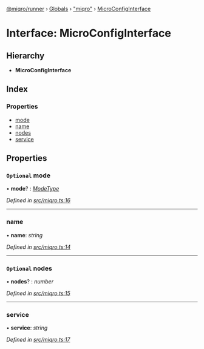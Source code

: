[@miqro/runner](../README.md) › [Globals](../globals.md) › ["miqro"](../modules/_miqro_.md) › [MicroConfigInterface](_miqro_.microconfiginterface.md)

# Interface: MicroConfigInterface

## Hierarchy

* **MicroConfigInterface**

## Index

### Properties

* [mode](_miqro_.microconfiginterface.md#optional-mode)
* [name](_miqro_.microconfiginterface.md#name)
* [nodes](_miqro_.microconfiginterface.md#optional-nodes)
* [service](_miqro_.microconfiginterface.md#service)

## Properties

### `Optional` mode

• **mode**? : *[ModeType](../modules/_miqro_.md#modetype)*

*Defined in [src/miqro.ts:16](https://github.com/claukers/miqro-runner/blob/b9accee/src/miqro.ts#L16)*

___

###  name

• **name**: *string*

*Defined in [src/miqro.ts:14](https://github.com/claukers/miqro-runner/blob/b9accee/src/miqro.ts#L14)*

___

### `Optional` nodes

• **nodes**? : *number*

*Defined in [src/miqro.ts:15](https://github.com/claukers/miqro-runner/blob/b9accee/src/miqro.ts#L15)*

___

###  service

• **service**: *string*

*Defined in [src/miqro.ts:17](https://github.com/claukers/miqro-runner/blob/b9accee/src/miqro.ts#L17)*
